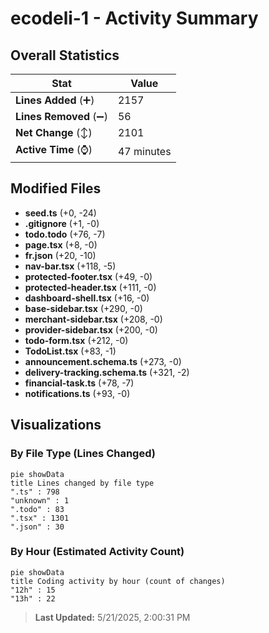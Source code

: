 # ecodeli-1 - Activity Summary 

## Overall Statistics

| Stat                   | Value                                                             |
| ---------------------- | ----------------------------------------------------------------- |
| **Lines Added** (➕)   | 2157                                          |
| **Lines Removed** (➖) | 56                                        |
| **Net Change** (↕)    | 2101                |
| **Active Time** (⌚)   | 47 minutes |


## Modified Files
- **seed.ts** (+0, -24)
- **.gitignore** (+1, -0)
- **todo.todo** (+76, -7)
- **page.tsx** (+8, -0)
- **fr.json** (+20, -10)
- **nav-bar.tsx** (+118, -5)
- **protected-footer.tsx** (+49, -0)
- **protected-header.tsx** (+111, -0)
- **dashboard-shell.tsx** (+16, -0)
- **base-sidebar.tsx** (+290, -0)
- **merchant-sidebar.tsx** (+208, -0)
- **provider-sidebar.tsx** (+200, -0)
- **todo-form.tsx** (+212, -0)
- **TodoList.tsx** (+83, -1)
- **announcement.schema.ts** (+273, -0)
- **delivery-tracking.schema.ts** (+321, -2)
- **financial-task.ts** (+78, -7)
- **notifications.ts** (+93, -0)

## Visualizations

### By File Type (Lines Changed)

```mermaid
pie showData
title Lines changed by file type
".ts" : 798
"unknown" : 1
".todo" : 83
".tsx" : 1301
".json" : 30
```

### By Hour (Estimated Activity Count)

```mermaid
pie showData
title Coding activity by hour (count of changes)
"12h" : 15
"13h" : 22
```


> **Last Updated:** 5/21/2025, 2:00:31 PM